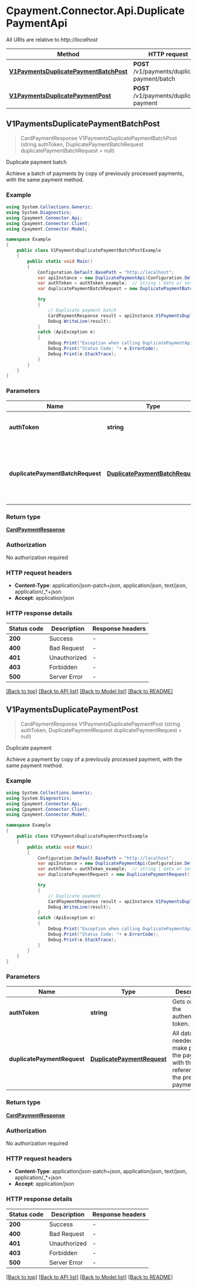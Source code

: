 # Cpayment.Connector.Api.DuplicatePaymentApi

All URIs are relative to *http://localhost*

Method | HTTP request | Description
------------- | ------------- | -------------
[**V1PaymentsDuplicatePaymentBatchPost**](DuplicatePaymentApi.md#v1paymentsduplicatepaymentbatchpost) | **POST** /v1/payments/duplicate-payment/batch | Duplicate payment batch
[**V1PaymentsDuplicatePaymentPost**](DuplicatePaymentApi.md#v1paymentsduplicatepaymentpost) | **POST** /v1/payments/duplicate-payment | Duplicate payment



## V1PaymentsDuplicatePaymentBatchPost

> CardPaymentResponse V1PaymentsDuplicatePaymentBatchPost (string authToken, DuplicatePaymentBatchRequest duplicatePaymentBatchRequest = null)

Duplicate payment batch

Achieve a batch of payments by copy of previously processed payments, with the same payment method.

### Example

```csharp
using System.Collections.Generic;
using System.Diagnostics;
using Cpayment.Connector.Api;
using Cpayment.Connector.Client;
using Cpayment.Connector.Model;

namespace Example
{
    public class V1PaymentsDuplicatePaymentBatchPostExample
    {
        public static void Main()
        {
            Configuration.Default.BasePath = "http://localhost";
            var apiInstance = new DuplicatePaymentApi(Configuration.Default);
            var authToken = authToken_example;  // string | Gets or sets the authentication token.
            var duplicatePaymentBatchRequest = new DuplicatePaymentBatchRequest(); // DuplicatePaymentBatchRequest | All data needed to make process the payment, with the reference to the previously payment. (optional) 

            try
            {
                // Duplicate payment batch
                CardPaymentResponse result = apiInstance.V1PaymentsDuplicatePaymentBatchPost(authToken, duplicatePaymentBatchRequest);
                Debug.WriteLine(result);
            }
            catch (ApiException e)
            {
                Debug.Print("Exception when calling DuplicatePaymentApi.V1PaymentsDuplicatePaymentBatchPost: " + e.Message );
                Debug.Print("Status Code: "+ e.ErrorCode);
                Debug.Print(e.StackTrace);
            }
        }
    }
}
```

### Parameters


Name | Type | Description  | Notes
------------- | ------------- | ------------- | -------------
 **authToken** | **string**| Gets or sets the authentication token. | 
 **duplicatePaymentBatchRequest** | [**DuplicatePaymentBatchRequest**](DuplicatePaymentBatchRequest.md)| All data needed to make process the payment, with the reference to the previously payment. | [optional] 

### Return type

[**CardPaymentResponse**](CardPaymentResponse.md)

### Authorization

No authorization required

### HTTP request headers

- **Content-Type**: application/json-patch+json, application/json, text/json, application/_*+json
- **Accept**: application/json

### HTTP response details
| Status code | Description | Response headers |
|-------------|-------------|------------------|
| **200** | Success |  -  |
| **400** | Bad Request |  -  |
| **401** | Unauthorized |  -  |
| **403** | Forbidden |  -  |
| **500** | Server Error |  -  |

[[Back to top]](#)
[[Back to API list]](../README.md#documentation-for-api-endpoints)
[[Back to Model list]](../README.md#documentation-for-models)
[[Back to README]](../README.md)


## V1PaymentsDuplicatePaymentPost

> CardPaymentResponse V1PaymentsDuplicatePaymentPost (string authToken, DuplicatePaymentRequest duplicatePaymentRequest = null)

Duplicate payment

Achieve a payment by copy of a previously processed payment, with the same payment method.

### Example

```csharp
using System.Collections.Generic;
using System.Diagnostics;
using Cpayment.Connector.Api;
using Cpayment.Connector.Client;
using Cpayment.Connector.Model;

namespace Example
{
    public class V1PaymentsDuplicatePaymentPostExample
    {
        public static void Main()
        {
            Configuration.Default.BasePath = "http://localhost";
            var apiInstance = new DuplicatePaymentApi(Configuration.Default);
            var authToken = authToken_example;  // string | Gets or sets the authentication token.
            var duplicatePaymentRequest = new DuplicatePaymentRequest(); // DuplicatePaymentRequest | All data needed to make process the payment, with the reference to the previously payment. (optional) 

            try
            {
                // Duplicate payment
                CardPaymentResponse result = apiInstance.V1PaymentsDuplicatePaymentPost(authToken, duplicatePaymentRequest);
                Debug.WriteLine(result);
            }
            catch (ApiException e)
            {
                Debug.Print("Exception when calling DuplicatePaymentApi.V1PaymentsDuplicatePaymentPost: " + e.Message );
                Debug.Print("Status Code: "+ e.ErrorCode);
                Debug.Print(e.StackTrace);
            }
        }
    }
}
```

### Parameters


Name | Type | Description  | Notes
------------- | ------------- | ------------- | -------------
 **authToken** | **string**| Gets or sets the authentication token. | 
 **duplicatePaymentRequest** | [**DuplicatePaymentRequest**](DuplicatePaymentRequest.md)| All data needed to make process the payment, with the reference to the previously payment. | [optional] 

### Return type

[**CardPaymentResponse**](CardPaymentResponse.md)

### Authorization

No authorization required

### HTTP request headers

- **Content-Type**: application/json-patch+json, application/json, text/json, application/_*+json
- **Accept**: application/json

### HTTP response details
| Status code | Description | Response headers |
|-------------|-------------|------------------|
| **200** | Success |  -  |
| **400** | Bad Request |  -  |
| **401** | Unauthorized |  -  |
| **403** | Forbidden |  -  |
| **500** | Server Error |  -  |

[[Back to top]](#)
[[Back to API list]](../README.md#documentation-for-api-endpoints)
[[Back to Model list]](../README.md#documentation-for-models)
[[Back to README]](../README.md)

